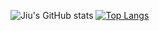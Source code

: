 ![Jiu's GitHub stats](https://github-readme-stats.vercel.app/api?username=HanHanpy&show_icons=true&theme=react)
[![Top Langs](https://github-readme-stats.vercel.app/api/top-langs/?username=hanhanpy&langs_count=8&theme=react)](https://github.com/HanHanpy/HanHanpy)
